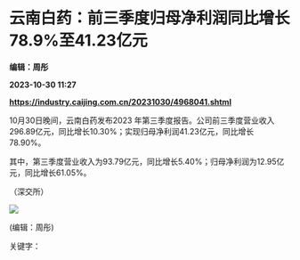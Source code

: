 # 云南白药：前三季度归母净利润同比增长78.9%至41.23亿元
**编辑：周彤**

**2023-10-30 11:27**

**https://industry.caijing.com.cn/20231030/4968041.shtml**

10月30日晚间，云南白药发布2023 年第三季度报告。公司前三季度营业收入296.89亿元，同比增长10.30%；实现归母净利润41.23亿元，同比增长78.90%。

其中，第三季度营业收入为93.79亿元，同比增长5.40%；归母净利润为12.95亿元，同比增长61.05%。

（深交所）

![](https://tx1.cdn.caijing.com.cn/2014-03-27/114048455.jpg)

(编辑：周彤)

关键字：